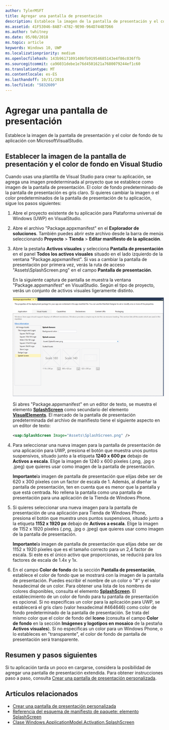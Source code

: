 ```yaml
---
author: TylerMSFT
title: Agregar una pantalla de presentación
description: Establece la imagen de la pantalla de presentación y el color de fondo de tu aplicación con MicrosoftVisualStudio.
ms.assetid: 41F53046-8AB7-4782-9E90-964D744B7D66
ms.author: twhitney
ms.date: 05/08/2018
ms.topic: article
keywords: Windows 10, UWP
ms.localizationpriority: medium
ms.openlocfilehash: 143b96171091406fb91954685143e4f86c036ffb
ms.sourcegitcommit: ca96031debe1e76d4501621a7680079244ef1c60
ms.translationtype: MT
ms.contentlocale: es-ES
ms.lasthandoff: 10/31/2018
ms.locfileid: "5832609"
---
```

# <a name="add-a-splash-screen"></a>Agregar una pantalla de presentación

Establece la imagen de la pantalla de presentación y el color de fondo de tu aplicación con MicrosoftVisualStudio.

## <a name="set-the-splash-screen-image-and-background-color-in-visual-studio"></a>Establecer la imagen de la pantalla de presentación y el color de fondo en Visual Studio

Cuando usas una plantilla de Visual Studio para crear tu aplicación, se agrega una imagen predeterminada al proyecto que se establece como imagen de la pantalla de presentación. El color de fondo predeterminado de la pantalla de presentación es gris claro. Si quieres cambiar la imagen o el color predeterminados de la pantalla de presentación de tu aplicación, sigue los pasos siguientes:

1. Abre el proyecto existente de tu aplicación para Plataforma universal de Windows (UWP) en VisualStudio.
2. Abre el archivo "Package.appxmanifest" en el **Explorador de soluciones**. También puedes abrir este archivo desde la barra de menús seleccionando **Proyecto** &gt; **Tienda** &gt; **Editar manifiesto de la aplicación**.
3. Abre la pestaña **Activos visuales** y selecciona **Pantalla de presentación** en el panel **Todos los activos visuales** situado en el lado izquierdo de la ventana "Package.appxmanifest". Si vas a cambiar la pantalla de presentación por primera vez, verás la ruta de acceso "Assets\\SplashScreen.png" en el campo **Pantalla de presentación**.

    En la siguiente captura de pantalla se muestra la ventana "Package.appxmanifest" en VisualStudio. Según el tipo de proyecto, verás un conjunto de activos visuales ligeramente distinto.

    ![captura de pantalla de la ventana "package.appxmanifest" en VisualStudio2017](images/appmanifest.png)

    Si abres "Package.appxmanifest" en un editor de texto, se muestra el elemento [**SplashScreen**](https://msdn.microsoft.com/library/windows/apps/br211467) como secundario del elemento [**VisualElements**](https://msdn.microsoft.com/library/windows/apps/br211471). El marcado de la pantalla de presentación predeterminada del archivo de manifiesto tiene el siguiente aspecto en un editor de texto:

    ```xml
    <uap:SplashScreen Image="Assets\SplashScreen.png" />
    ```

4. Para seleccionar una nueva imagen para la pantalla de presentación de una aplicación para UWP, presiona el botón que muestra unos puntos suspensivos, situado junto a la etiqueta **1240 x 600 px** debajo de **Activos a escala**. Elige la imagen de 1240 x 600 píxeles (.png, .jpg o .jpeg) que quieres usar como imagen de la pantalla de presentación.

    **Importante**la imagen de pantalla de presentación que elijas debe ser de 620 x 300 píxeles con un factor de escala de 1. Además, al diseñar la pantalla de presentación, ten en cuenta que es menor que la pantalla y que está centrada. No rellena la pantalla como una pantalla de presentación para una aplicación de la Tienda de Windows Phone.

5. Si quieres seleccionar una nueva imagen para la pantalla de presentación de una aplicación para Tienda de Windows Phone, presiona el botón que muestra unos puntos suspensivos, situado junto a la etiqueta **1152 x 1920 px** debajo de **Activos a escala**. Elige la imagen de 1152 x 1920 píxeles (.png, .jpg o .jpeg) que quieres usar como imagen de la pantalla de presentación.

    **Importante**la imagen de pantalla de presentación que elijas debe ser de 1152 x 1920 píxeles que es el tamaño correcto para un 2,4 factor de escala. Si este es el único activo que proporcionas, se reducirá para los factores de escala de 1.4x y 1x.

6. En el campo **Color de fondo** de la sección **Pantalla de presentación**, establece el color de fondo que se mostrará con la imagen de la pantalla de presentación. Puedes escribir el nombre de un color o "\#" y el valor hexadecimal de un color. Para obtener una lista de los nombres de colores disponibles, consulta el elemento [**SplashScreen**](https://msdn.microsoft.com/library/windows/apps/br211467). El establecimiento de un color de fondo para tu pantalla de presentación es opcional. Si no especificas un color para la aplicación para UWP, se establecerá el gris claro (valor hexadecimal \#464646) como color de fondo predeterminado de la pantalla de presentación. Se trata del mismo color que el color de fondo del **Icono** (consulta el campo **Color de fondo** en la sección **Imágenes y logotipos en mosaico** de la pestaña **Activos visuales**). Si no especificas un color para un Windows Phone, o lo estableces en "transparente", el color de fondo de pantalla de presentación será transparente.

## <a name="summary-and-next-steps"></a>Resumen y pasos siguientes

Si tu aplicación tarda un poco en cargarse, considera la posibilidad de agregar una pantalla de presentación extendida. Para obtener instrucciones paso a paso, consulta [Crear una pantalla de presentación personalizada](create-a-customized-splash-screen.md).

## <a name="related-topics"></a>Artículos relacionados

* [Crear una pantalla de presentación personalizada](create-a-customized-splash-screen.md)
* [Referencia del esquema de manifiesto de paquete: elemento SplashScreen](https://msdn.microsoft.com/library/windows/apps/br211467)
* [Clase Windows.ApplicationModel.Activation.SplashScreen](https://msdn.microsoft.com/library/windows/apps/br224763)